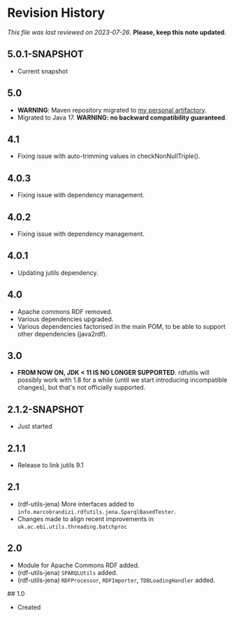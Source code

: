 # Revision History

*This file was last reviewed on 2023-07-26*. **Please, keep this note updated**.

## 5.0.1-SNAPSHOT
* Current snapshot 

## 5.0
* **WARNING**: Maven repository migrated to [my personal artifactory](https://artifactory.marcobrandizi.info/#/public).
* Migrated to Java 17. **WARNING: no backward compatibility guaranteed**.

## 4.1
* Fixing issue with auto-trimming values in checkNonNullTriple().

## 4.0.3
* Fixing issue with dependency management.

## 4.0.2
* Fixing issue with dependency management.


## 4.0.1
* Updating jutils dependency.

## 4.0
* Apache commons RDF removed.
* Various dependencies upgraded.
* Various dependencies factorised in the main POM, to be able to support other dependencies (java2rdf).

## 3.0 
* **FROM NOW ON, JDK < 11 IS NO LONGER SUPPORTED**. rdfutils will possibly work with 1.8 for 
  a while (until we start introducing incompatible changes), but that's not officially supported.

## 2.1.2-SNAPSHOT
* Just started

## 2.1.1
* Release to link jutils 9.1

## 2.1
* (rdf-utils-jena) More interfaces added to `info.marcobrandizi.rdfutils.jena.SparqlBasedTester`.
* Changes made to align recent improvements in `uk.ac.ebi.utils.threading.batchproc`
   
## 2.0
* Module for Apache Commons RDF added.
* (rdf-utils-jena) `SPARQLUtils` added.
* (rdf-utils-jena) `RDFProcessor`, `RDFImporter`, `TDBLoadingHandler` added.

## 1.0
* Created